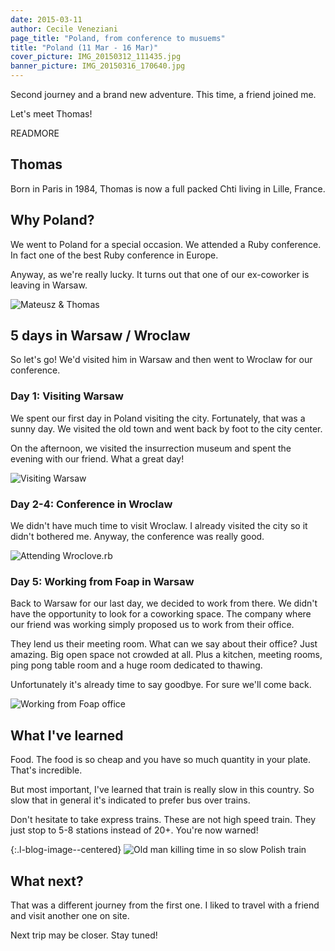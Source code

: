 ```yaml
---
date: 2015-03-11
author: Cecile Veneziani
page_title: "Poland, from conference to musuems"
title: "Poland (11 Mar - 16 Mar)"
cover_picture: IMG_20150312_111435.jpg
banner_picture: IMG_20150316_170640.jpg
---
```


Second journey and a brand new adventure. This time, a friend joined me.

Let's meet Thomas!

READMORE

## Thomas

Born in Paris in 1984, Thomas is now a full packed Chti living in Lille, France.

## Why Poland?

We went to Poland for a special occasion. We attended a Ruby conference. In fact one of the best Ruby conference in Europe.

Anyway, as we're really lucky. It turns out that one of our ex-coworker is leaving in Warsaw.

![Mateusz & Thomas](/assets/images/blog/articles/2015-03-11-poland/IMG_20150316_170629.jpg)

## 5 days in Warsaw / Wroclaw

So let's go! We'd visited him in Warsaw and then went to Wroclaw for our conference.

### Day 1: Visiting Warsaw

We spent our first day in Poland visiting the city. Fortunately, that was a sunny day. We visited the old town and went back by foot to the city center.

On the afternoon, we visited the insurrection museum and spent the evening with our friend.
What a great day!

![Visiting Warsaw](/assets/images/blog/articles/2015-03-11-poland/IMG_20150312_111306.jpg)

### Day 2-4: Conference in Wroclaw

We didn't have much time to visit Wroclaw. I already visited the city so it didn't bothered me. Anyway, the conference was really good.

![Attending Wroclove.rb](/assets/images/blog/articles/2015-03-11-poland/CAClre9WcAAGz76.jpg)

### Day 5: Working from Foap in Warsaw

Back to Warsaw for our last day, we decided to work from there. We didn't have the opportunity to look for a coworking space. The company where our friend was working simply proposed us to work from their office.

They lend us their meeting room. What can we say about their office? Just amazing. Big open space not crowded at all. Plus a kitchen, meeting rooms, ping pong table room and a huge room dedicated to thawing.

Unfortunately it's already time to say goodbye. For sure we'll come back.

![Working from Foap office](/assets/images/blog/articles/2015-03-11-poland/IMG_20150316_143328.jpg)

## What I've learned

Food. The food is so cheap and you have so much quantity in your plate. That's incredible.

But most important, I've learned that train is really slow in this country. So slow that in general it's indicated to prefer bus over trains.

Don't hesitate to take express trains. These are not high speed train. They just stop to 5-8 stations instead of 20+. You're now warned!

{:.l-blog-image--centered}
![Old man killing time in so slow Polish train](/assets/images/blog/articles/2015-03-11-poland/IMG_20150313_110409.jpg)

## What next?

That was a different journey from the first one. I liked to travel with a friend and visit another one on site.

Next trip may be closer. Stay tuned!
